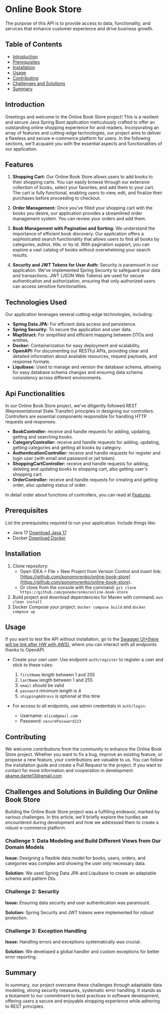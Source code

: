 # Online Book Store
The purpose of this API is to provide access to data, functionality, and services that enhance customer experience and drive business growth.
## Table of Contents

- [Introduction](#introduction)
- [Prerequisites](#prerequisites)
- [Installation](#installation)
- [Usage](#usage)
- [Contributing](#contributing)
- [Challenges and Solutions](#challenges-and-solutions)
- [Summary](#summary)

## Introduction
Greetings and welcome to the Online Book Store project! This is a resilient and secure Java Spring Boot application meticulously crafted to offer an outstanding online shopping experience for avid readers. Incorporating an array of features and cutting-edge technologies, our project aims to deliver a flawless and secure e-commerce platform for users. In the following sections, we'll acquaint you with the essential aspects and functionalities of our application.

## Features

1. **Shopping Cart:** Our Online Book Store allows users to add books to their shopping carts. You can easily browse through our extensive collection of books, select your favorites, and add them to your cart. The cart is fully functional, enabling users to view, edit, and finalize their purchases before proceeding to checkout.

2. **Order Management:** Once you've filled your shopping cart with the books you desire, our application provides a streamlined order management system. You can review your orders and add them.

3. **Book Management with Pagination and Sorting:** We understand the importance of efficient book discovery. Our application offers a sophisticated search functionality that allows users to find all books by categories, author, title, or by id. With pagination support, you can explore a vast catalog of books without overwhelming your search results.

4. **Security and JWT Tokens for User Auth:** Security is paramount in our application. We've implemented Spring Security to safeguard your data and transactions. JWT (JSON Web Tokens) are used for secure authentication and authorization, ensuring that only authorized users can access sensitive functionalities.

## Technologies Used

Our application leverages several cutting-edge technologies, including:

- **Spring Data JPA:** For efficient data access and persistence.
- **Spring Security:** To secure the application and user data.
- **MapStruct:** For simplified and efficient mapping between DTOs and entities.
- **Docker:** Containerization for easy deployment and scalability.
- **OpenAPI:** For documenting our RESTful APIs, providing clear and detailed information about available resources, request payloads, and response formats.
- **Liquibase:** Used to manage and version the database schema, allowing for easy database schema changes and ensuring data schema consistency across different environments.

## Api Functionalities

In our Online Book Store project, we've diligently followed REST (Representational State Transfer) principles in designing our controllers. Controllers are essential components responsible for handling HTTP requests and responses.

- **BookController:** receive and handle requests for adding, updating, getting and searching books.
- **CategoryController:** receive and handle requests for adding, updating, getting categories and getting all books by category.
- **AuthenticationController:** receive and handle requests for register and login user (with email and password or jwt token).
- **ShoppingCartController:** receive and handle requests for adding, deleting and updating books to shopping cart, also getting user's shopping cart.
- **OrderController:** receive and handle requests for creating and getting order, also updating status of order.

In detail order about functions of controllers, you can read at [Features](#features).

## Prerequisites

List the prerequisites required to run your application. Include things like:

- Java 17 [Download Java 17](https://www.oracle.com/java/technologies/javase/jdk17-archive-downloads.html)
- Docker [Download Docker](https://www.docker.com/)

## Installation

1. Clone repository:
   - Open IDEA > File > New Project from Version Control and insert link: [https://github.com/ponomvrenko/online-book-store](https://github.com/ponomvrenko/online-book-store).
   - Or clone from the console with the command: `git clone https://github.com/ponomvrenko/online-book-store`
2. Build project and download dependencies for Maven with command: `mvn clean install`
3. Docker Compose your project: `docker compose build` and `docker compose up`

## Usage

If you want to test the API without installation, go to the [Swagger UI*(here will be link after HW with AWS)](...), where you can interact with all endpoints thanks to OpenAPI.

- Create your own user: Use endpoint `auth/register` to register a user and stick to these rules:
  1. `firstName` length between 1 and 255
  2. `lastName` length between 1 and 255
  3. `email` should be valid
  4. `password` minimum length is 4
  5. `shippingAddress` is optional at this time

- For access to all endpoints, use admin credentials in `auth/login`:
  - Username: `alice@gmail.com`
  - Password: `securePassword123`

## Contributing

We welcome contributions from the community to enhance the Online Book Store project. Whether you want to fix a bug, improve an existing feature, or propose a new feature, your contributions are valuable to us. You can follow the installation guide and create a Pull Request to the project. If you want to contact for more information and cooperation in development: [akame.dante13@gmail.com](mailto:akame.dante13@gmail.com)

## Challenges and Solutions in Building Our Online Book Store

Building the Online Book Store project was a fulfilling endeavor, marked by various challenges. In this article, we'll briefly explore the hurdles we encountered during development and how we addressed them to create a robust e-commerce platform.

### Challenge 1: Data Modeling and Build Different Views from Our Domain Models

**Issue:** Designing a flexible data model for books, users, orders, and categories was complex and showing the user only necessary data.

**Solution:** We used Spring Data JPA and Liquibase to create an adaptable schema and pattern Dto.

### Challenge 2: Security

**Issue:** Ensuring data security and user authentication was paramount.

**Solution:** Spring Security and JWT tokens were implemented for robust protection.

### Challenge 3: Exception Handling

**Issue:** Handling errors and exceptions systematically was crucial.

**Solution:** We developed a global handler and custom exceptions for better error reporting.

## Summary

In summary, our project overcame these challenges through adaptable data modeling, strong security measures, systematic error handling. It stands as a testament to our commitment to best practices in software development, offering users a secure and enjoyable shopping experience while adhering to REST principles.
